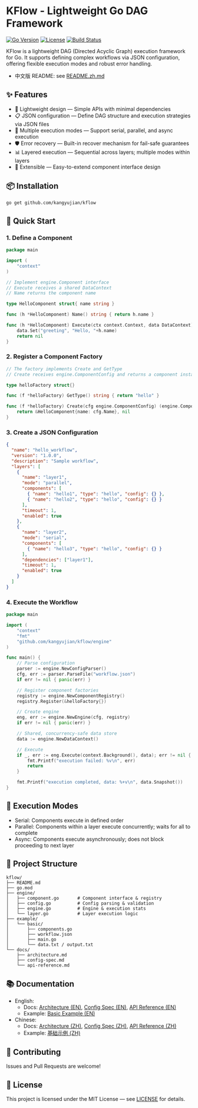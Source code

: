 # KFlow - Lightweight Go DAG Framework

[![Go Version](https://img.shields.io/badge/go-%3E%3D1.18-blue.svg)](https://golang.org/)
[![License](https://img.shields.io/badge/license-MIT-green.svg)](LICENSE)
[![Build Status](https://img.shields.io/badge/build-passing-brightgreen.svg)]()

KFlow is a lightweight DAG (Directed Acyclic Graph) execution framework for Go. It supports defining complex workflows via JSON configuration, offering flexible execution modes and robust error handling.

- 中文版 README: see [README.zh.md](README.zh.md)

## ✨ Features

- 🚀 Lightweight design — Simple APIs with minimal dependencies
- 📋 JSON configuration — Define DAG structure and execution strategies via JSON files
- 🔄 Multiple execution modes — Support serial, parallel, and async execution
- 🛡️ Error recovery — Built-in recover mechanism for fail-safe guarantees
- 📊 Layered execution — Sequential across layers; multiple modes within layers
- 🔧 Extensible — Easy-to-extend component interface design

## 📦 Installation

```bash
go get github.com/kangyujian/kflow
```

## 🚀 Quick Start

### 1. Define a Component

```go
package main

import (
    "context"
)

// Implement engine.Component interface
// Execute receives a shared DataContext
// Name returns the component name

type HelloComponent struct{ name string }

func (h *HelloComponent) Name() string { return h.name }

func (h *HelloComponent) Execute(ctx context.Context, data DataContext) error {
    data.Set("greeting", "Hello, "+h.name)
    return nil
}
```

### 2. Register a Component Factory

```go
// The factory implements Create and GetType
// Create receives engine.ComponentConfig and returns a component instance

type helloFactory struct{}

func (f *helloFactory) GetType() string { return "hello" }

func (f *helloFactory) Create(cfg engine.ComponentConfig) (engine.Component, error) {
    return &HelloComponent{name: cfg.Name}, nil
}
```

### 3. Create a JSON Configuration

```json
{
  "name": "hello_workflow",
  "version": "1.0.0",
  "description": "Sample workflow",
  "layers": [
    {
      "name": "layer1",
      "mode": "parallel",
      "components": [
        { "name": "hello1", "type": "hello", "config": {} },
        { "name": "hello2", "type": "hello", "config": {} }
      ],
      "timeout": 1,
      "enabled": true
    },
    {
      "name": "layer2",
      "mode": "serial",
      "components": [
        { "name": "hello3", "type": "hello", "config": {} }
      ],
      "dependencies": ["layer1"],
      "timeout": 1,
      "enabled": true
    }
  ]
}
```

### 4. Execute the Workflow

```go
package main

import (
    "context"
    "fmt"
    "github.com/kangyujian/kflow/engine"
)

func main() {
    // Parse configuration
    parser := engine.NewConfigParser()
    cfg, err := parser.ParseFile("workflow.json")
    if err != nil { panic(err) }

    // Register component factories
    registry := engine.NewComponentRegistry()
    registry.Register(&helloFactory{})

    // Create engine
    eng, err := engine.NewEngine(cfg, registry)
    if err != nil { panic(err) }

    // Shared, concurrency-safe data store
    data := engine.NewDataContext()

    // Execute
    if _, err := eng.Execute(context.Background(), data); err != nil {
        fmt.Printf("execution failed: %v\n", err)
        return
    }

    fmt.Printf("execution completed, data: %+v\n", data.Snapshot())
}
```

## 📖 Execution Modes

- Serial: Components execute in defined order
- Parallel: Components within a layer execute concurrently; waits for all to complete
- Async: Components execute asynchronously; does not block proceeding to next layer

## 📁 Project Structure

```
kflow/
├── README.md
├── go.mod
├── engine/
│   ├── component.go       # Component interface & registry
│   ├── config.go          # Config parsing & validation
│   ├── engine.go          # Engine & execution stats
│   └── layer.go           # Layer execution logic
├── example/
│   └── basic/
│       ├── components.go
│       ├── workflow.json
│       ├── main.go
│       └── data.txt / output.txt
└── docs/
    ├── architecture.md
    ├── config-spec.md
    └── api-reference.md
```

## 📚 Documentation

- English:
  - Docs: [Architecture (EN)](docs/architecture.en.md), [Config Spec (EN)](docs/config-spec.en.md), [API Reference (EN)](docs/api-reference.en.md)
  - Example: [Basic Example (EN)](example/basic/README.en.md)
- Chinese:
  - Docs: [Architecture (ZH)](docs/architecture.md), [Config Spec (ZH)](docs/config-spec.md), [API Reference (ZH)](docs/api-reference.md)
  - Example: [基础示例 (ZH)](example/basic/README.md)

## 🤝 Contributing

Issues and Pull Requests are welcome!

## 📄 License

This project is licensed under the MIT License — see [LICENSE](LICENSE) for details.